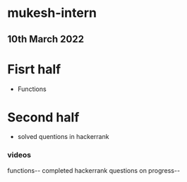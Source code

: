 # mukesh-intern

## 10th March 2022

# Fisrt half

- Functions

# Second half
- solved quentions in hackerrank

### videos
 functions-- completed
 hackerrank questions on progress-- 


 
